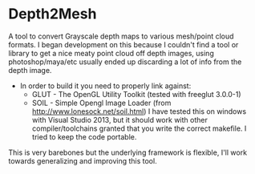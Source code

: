# Depth2Mesh
A tool to convert Grayscale depth maps to various mesh/point cloud formats. I began development on this because I couldn't find a tool or library to get a nice meaty point cloud off depth images, using photoshop/maya/etc usually ended up discarding a lot of info from the depth image.

- In order to build it you need to properly link against:
   - GLUT - The OpenGL Utility Toolkit (tested with freeglut 3.0.0-1)
   - SOIL - Simple Opengl Image Loader (from http://www.lonesock.net/soil.html)
I have tested this on windows with Visual Studio 2013, but it should work with other compiler/toolchains granted that you write the correct makefile. I tried to keep the code portable.

This is very barebones but the underlying framework is flexible, I'll work towards generalizing and improving this tool.

